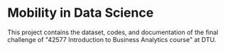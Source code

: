 # Mobility in Data Science
This project contains the dataset, codes, and documentation of the final challenge of "42577 Introduction to Business Analytics course" at DTU.


